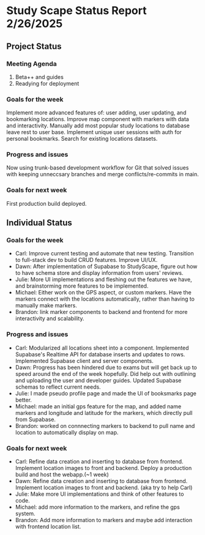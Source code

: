 # Study Scape Status Report 2/26/2025

## Project Status

### Meeting Agenda
1. Beta++ and guides
2. Readying for deployment

### Goals for the week
Implement more advanced features of: user adding, user updating, and bookmarking locations. Improve map component with markers with data and interactivity. Manually add most popular study locations to database leave rest to user base. Implement unique user sessions with auth for personal bookmarks. Search for existing locations datasets.

### Progress and issues
Now using trunk-based development workflow for Git that solved issues with keeping unneccsary branches and merge conflicts/re-commits in main.

### Goals for next week
First production build deployed.

## Individual Status

### Goals for the week
- Carl: Improve current testing and automate that new testing. Transition to full-stack dev to build CRUD features. Improve UI/UX.
- Dawn: After implementation of Supabase to StudyScape, figure out how to have schema store and display information from users' reviews.
- Julie: More UI implementations and fleshing out the features we have, and brainstorming more features to be implemented.
- Michael: Either work on the GPS aspect, or custom markers. Have the markers connect with the locations automatically, rather than having to manually make markers. 
- Brandon: link marker components to backend and frontend for more interactivity and scalability.


### Progress and issues
- Carl: Modularized all locations sheet into a component. Implemented Supabase's Realtime API for database inserts and updates to rows. Implemented Supabase client and server components.
- Dawn: Progress has been hindered due to exams but will get back up to speed around the end of the week hopefully. Did help out with outlining and uploading the user and developer guides. Updated Supabase schemas to reflect current needs.
- Julie: I made pseudo profile page and made the UI of booksmarks page better.
- Michael: made an initial gps feature for the map, and added name markers and longitude and latitude for the markers, which directly pull from Supabase.
- Brandon: worked on connnecting markers to backend to pull name and location to automatically display on map. 

### Goals for next week
- Carl: Refine data creation and inserting to database from frontend. Implement location images to front and backend. Deploy a production build and host the webapp.(~1 week)
- Dawn: Refine data creation and inserting to database from frontend. Implement location images to front and backend. (aka try to help Carl)
- Julie: Make more UI implementations and think of other features to code.
- Michael: add more information to the markers, and refine the gps system. 
- Brandon: Add more information to markers and maybe add interaction with frontend location list.